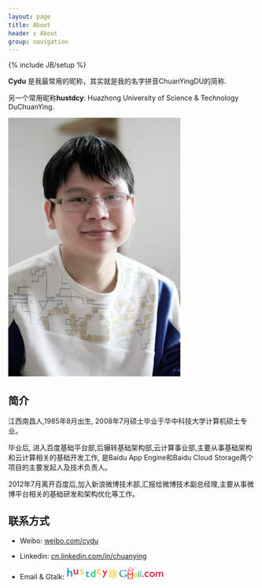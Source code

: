 ```yaml
---
layout: page
title: About
header : About
group: navigation
---
```

{% include JB/setup %}

**Cydu** 是我最常用的昵称，其实就是我的名字拼音ChuanYingDU的简称. 

另一个常用昵称**hustdcy**: Huazhong University of Science & Technology DuChuanYing. 

![cydu](/image/cydu_small.jpg)


## 简介

江西南昌人,1985年8月出生, 2008年7月硕士毕业于华中科技大学计算机硕士专业。

毕业后, 进入百度基础平台部,后辗转基础架构部,云计算事业部,主要从事基础架构和云计算相关的基础开发工作, 是Baidu App Engine和Baidu Cloud Storage两个项目的主要发起人及技术负责人。

2012年7月离开百度后,加入新浪微博技术部,汇报给微博技术副总经理,主要从事微博平台相关的基础研发和架构优化等工作。

## 联系方式

* Weibo: [weibo.com/cydu](http://weibo.com/cydu "cydu")

* Linkedin: [cn.linkedin.com/in/chuanying](http://cn.linkedin.com/in/chuanying)
    
* Email & Gtalk: ![email](/image/email.png)
    

